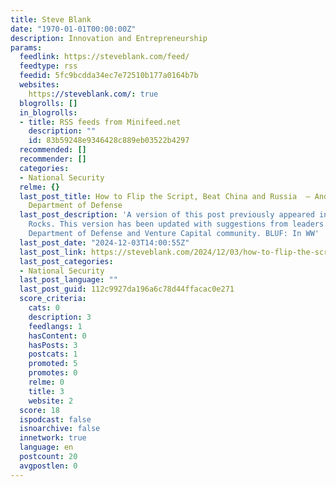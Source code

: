 ```yaml
---
title: Steve Blank
date: "1970-01-01T00:00:00Z"
description: Innovation and Entrepreneurship
params:
  feedlink: https://steveblank.com/feed/
  feedtype: rss
  feedid: 5fc9bcdda34ec7e72510b177a0164b7b
  websites:
    https://steveblank.com/: true
  blogrolls: []
  in_blogrolls:
  - title: RSS feeds from Minifeed.net
    description: ""
    id: 83b59248e9346428c889eb03522b4297
  recommended: []
  recommender: []
  categories:
  - National Security
  relme: {}
  last_post_title: How to Flip the Script, Beat China and Russia  – And Fix the Broken
    Department of Defense
  last_post_description: 'A version of this post previously appeared in War on the
    Rocks. This version has been updated with suggestions from leaders across the
    Department of Defense and Venture Capital community. BLUF: In WW'
  last_post_date: "2024-12-03T14:00:55Z"
  last_post_link: https://steveblank.com/2024/12/03/how-to-flip-the-script-and-beat-china-and-russia-and-fix-the-broken-department-of-defense/
  last_post_categories:
  - National Security
  last_post_language: ""
  last_post_guid: 112c9927da196a6c78d44ffacac0e271
  score_criteria:
    cats: 0
    description: 3
    feedlangs: 1
    hasContent: 0
    hasPosts: 3
    postcats: 1
    promoted: 5
    promotes: 0
    relme: 0
    title: 3
    website: 2
  score: 18
  ispodcast: false
  isnoarchive: false
  innetwork: true
  language: en
  postcount: 20
  avgpostlen: 0
---
```


